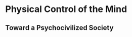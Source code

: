 Physical Control of the Mind
============================

Toward a Psychocivilized Society
--------------------------------
